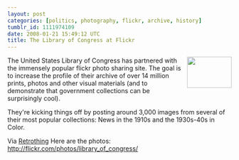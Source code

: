 ```yaml
---
layout: post
categories: [politics, photography, flickr, archive, history]
tumblr_id: 1111974109
date: 2008-01-21 15:49:12 UTC
title: The Library of Congress at Flickr
---
```


<a href="http://flickr.com/photos/library_of_congress/2179931268/"><img src="http://farm3.static.flickr.com/2073/2179931268_25d04dc51f_t.jpg" style="margin-left: 10px; margin-bottom: 10px" align="right" height="70" width="100" /></a>The United States Library of Congress has partnered with the immensely popular flickr photo sharing site. The goal is to increase the profile of their archive of over 14 million prints, photos and other visual materials (and to demonstrate that government collections can be surprisingly cool).

They're kicking things off by posting around 3,000 images from several of their most popular collections: News in the 1910s and the 1930s-40s in Color.

Via <a href="http://www.retrothing.com/2008/01/the-library-of.html">Retrothing</a>
Here are the photos: <a href="http://flickr.com/photos/library_of_congress/">http://flickr.com/photos/library_of_congress/</a>

